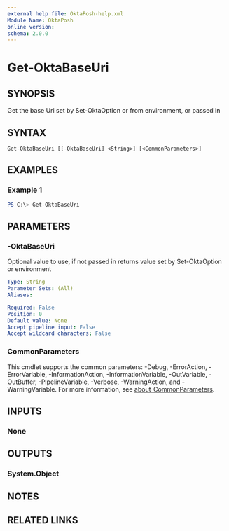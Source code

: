 ```yaml
---
external help file: OktaPosh-help.xml
Module Name: OktaPosh
online version:
schema: 2.0.0
---
```


# Get-OktaBaseUri

## SYNOPSIS
Get the base Uri set by Set-OktaOption or from environment, or passed in

## SYNTAX

```
Get-OktaBaseUri [[-OktaBaseUri] <String>] [<CommonParameters>]
```

## EXAMPLES

### Example 1
```powershell
PS C:\> Get-OktaBaseUri
```
## PARAMETERS

### -OktaBaseUri
Optional value to use, if not passed in returns value set by Set-OktaOption or environment

```yaml
Type: String
Parameter Sets: (All)
Aliases:

Required: False
Position: 0
Default value: None
Accept pipeline input: False
Accept wildcard characters: False
```

### CommonParameters
This cmdlet supports the common parameters: -Debug, -ErrorAction, -ErrorVariable, -InformationAction, -InformationVariable, -OutVariable, -OutBuffer, -PipelineVariable, -Verbose, -WarningAction, and -WarningVariable. For more information, see [about_CommonParameters](http://go.microsoft.com/fwlink/?LinkID=113216).

## INPUTS

### None

## OUTPUTS

### System.Object
## NOTES

## RELATED LINKS


